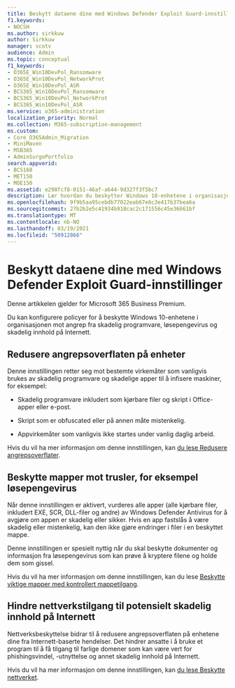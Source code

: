 ```yaml
---
title: Beskytt dataene dine med Windows Defender Exploit Guard-innstillinger
f1.keywords:
- NOCSH
ms.author: sirkkuw
author: Sirkkuw
manager: scotv
audience: Admin
ms.topic: conceptual
f1_keywords:
- O365E_Win10DevPol_Ransomware
- O365E_Win10DevPol_NetworkProt
- O365E_Win10DevPol_ASR
- BCS365_Win10DevPol_Ransomware
- BCS365_Win10DevPol_NetworkProt
- BCS365_Win10DevPol_ASR
ms.service: o365-administration
localization_priority: Normal
ms.collection: M365-subscription-management
ms.custom:
- Core_O365Admin_Migration
- MiniMaven
- MSB365
- AdminSurgePortfolio
search.appverid:
- BCS160
- MET150
- MOE150
ms.assetid: e298fcf8-0151-46af-a644-9d327f3f5bc7
description: Lær hvordan du beskytter Windows 10-enhetene i organisasjonen mot angrep fra skadelig programvare, løsepengevirus og skadelig innhold på Internett.
ms.openlocfilehash: 9f9b5aa95cebdb77022eab67e6c3e417b37bea6a
ms.sourcegitcommit: 27b2b2e5c41934b918cac2c171556c45e36661bf
ms.translationtype: MT
ms.contentlocale: nb-NO
ms.lasthandoff: 03/19/2021
ms.locfileid: "50912866"
---
```

# <a name="protect-your-data-with-windows-defender-exploit-guard-settings"></a>Beskytt dataene dine med Windows Defender Exploit Guard-innstillinger

Denne artikkelen gjelder for Microsoft 365 Business Premium.

Du kan konfigurere policyer for å beskytte Windows 10-enhetene i organisasjonen mot angrep fra skadelig programvare, løsepengevirus og skadelig innhold på Internett.
  
## <a name="reduce-the-attack-surface-of-devices"></a>Redusere angrepsoverflaten på enheter

Denne innstillingen retter seg mot bestemte virkemåter som vanligvis brukes av skadelig programvare og skadelige apper til å infisere maskiner, for eksempel:
  
- Skadelig programvare inkludert som kjørbare filer og skript i Office-apper eller e-post.
    
- Skript som er obfuscated eller på annen måte mistenkelig.
    
- Appvirkemåter som vanligvis ikke startes under vanlig daglig arbeid.
    
Hvis du vil ha mer informasjon om denne innstillingen, kan [du lese Redusere angrepsoverflater](/windows/security/threat-protection/microsoft-defender-atp/exploit-protection).
  
## <a name="protect-folders-from-threats-such-as-ransomware"></a>Beskytte mapper mot trusler, for eksempel løsepengevirus

Når denne innstillingen er aktivert, vurderes alle apper (alle kjørbare filer, inkludert EXE, SCR, DLL-filer og andre) av Windows Defender Antivirus for å avgjøre om appen er skadelig eller sikker. Hvis en app fastslås å være skadelig eller mistenkelig, kan den ikke gjøre endringer i filer i en beskyttet mappe.
  
Denne innstillingen er spesielt nyttig når du skal beskytte dokumenter og informasjon fra løsepengevirus som kan prøve å kryptere filene og holde dem som gissel.
  
Hvis du vil ha mer informasjon om denne innstillingen, kan du lese [Beskytte viktige mapper med kontrollert mappetilgang](/mem/configmgr/protect/deploy-use/create-deploy-exploit-guard-policy#bkmk_CFA).
  
## <a name="prevent-network-access-to-potentially-malicious-content-on-the-internet"></a>Hindre nettverkstilgang til potensielt skadelig innhold på Internett

Nettverksbeskyttelse bidrar til å redusere angrepsoverflaten på enhetene dine fra Internett-baserte hendelser. Det hindrer ansatte i å bruke et program til å få tilgang til farlige domener som kan være vert for phishingsvindel, -utnyttelse og annet skadelig innhold på Internett.
  
Hvis du vil ha mer informasjon om denne innstillingen, kan [du lese Beskytte nettverket](/mem/configmgr/protect/deploy-use/create-deploy-exploit-guard-policy#bkmk_Nwp).
